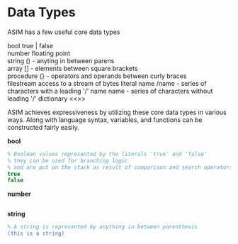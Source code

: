 # Data Types
ASIM has a few useful core data types

bool            true | false</br>
number          floating point</br>
string          () - anyting in between parens<br/>
array           [] - elements between square brackets<br/>
procedure       {} - operators and operands between curly braces<br/>
filestream      access to a stream of bytes
literal name    /name - series of characters with a leading '/'
name            name - series of characters without leading '/'
dictionary      <<>>

ASIM achieves expressiveness by utilizing these core data types in various ways.
Along with language syntax, variables, and functions can be constructed fairly easily.

<strong>bool</strong>
```Postscript
% Boolean values represented by the literals 'true' and 'false'
% they can be used for branching logic
% and are put on the stack as result of comparison and search operators
true
false
```

<strong>number</strong>
```Postscript

```

<strong>string</strong>
```Postscript
% A string is represented by anything in between parenthesis
(this is a string)
```